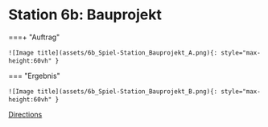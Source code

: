 
# Station 6b: Bauprojekt


===+ "Auftrag"

    ![Image title](assets/6b_Spiel-Station_Bauprojekt_A.png){: style="max-height:60vh" }


=== "Ergebnis"

    ![Image title](assets/6b_Spiel-Station_Bauprojekt_B.png){: style="max-height:60vh" }


[Directions](https://www.google.com/maps/dir/?api=1&travelmode=walking&destination=47.8009308,13.0204042)